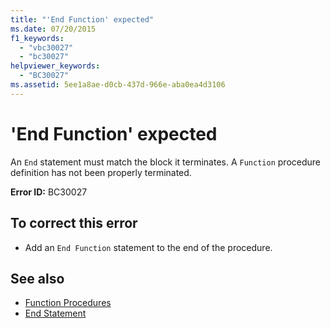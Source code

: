 ```yaml
---
title: "'End Function' expected"
ms.date: 07/20/2015
f1_keywords: 
  - "vbc30027"
  - "bc30027"
helpviewer_keywords: 
  - "BC30027"
ms.assetid: 5ee1a8ae-d0cb-437d-966e-aba0ea4d3106
---
```

# 'End Function' expected
An `End` statement must match the block it terminates. A `Function` procedure definition has not been properly terminated.  
  
 **Error ID:** BC30027  
  
## To correct this error  
  
- Add an `End Function` statement to the end of the procedure.  
  
## See also

- [Function Procedures](../../visual-basic/programming-guide/language-features/procedures/function-procedures.md)
- [End Statement](../../visual-basic/language-reference/statements/end-statement.md)
